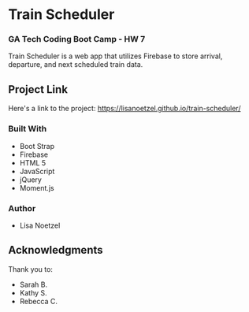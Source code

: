 # Train Scheduler

### GA Tech Coding Boot Camp - HW 7

Train Scheduler is a web app that utilizes Firebase to store arrival, departure, and next scheduled train data. 

## Project Link

Here's a link to the project: 
https://lisanoetzel.github.io/train-scheduler/

### Built With

* Boot Strap 
* Firebase
* HTML 5 
* JavaScript
* jQuery 
* Moment.js

### Author

* Lisa Noetzel

## Acknowledgments

Thank you to:

* Sarah B.
* Kathy S. 
* Rebecca C.
